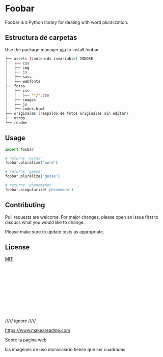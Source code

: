 




# Foobar

Foobar is a Python library for dealing with word pluralization.

## Estructura de carpetas

Use the package manager [pip](https://pip.pypa.io/en/stable/) to install foobar.

```bash
├── assets (contenido invariable) IGNORE
│   ├── css
│   ├── img
│   ├── js
│   ├── sass
│   ├── webfonts
├── fotos
│   ├── css
│   │   ├── **/*.css
│   ├── images
│   ├── js
│   ├── index.html
├── originales (respaldo de fotos originales sin editar)
├── otros 
└── readme
```

## Usage

```python
import foobar

# returns 'words'
foobar.pluralize('word')

# returns 'geese'
foobar.pluralize('goose')

# returns 'phenomenon'
foobar.singularize('phenomena')
```

## Contributing

Pull requests are welcome. For major changes, please open an issue first
to discuss what you would like to change.

Please make sure to update tests as appropriate.

## License

[MIT](https://choosealicense.com/licenses/mit/)





<br>
<br>
<br>
<br>
<br>
<br>
<br>
<br>
<br>
<br>
///// ignore /////

https://www.makeareadme.com

Sobre la pagina web

las imagenes de uso domiciaiario tienen que ser cuadradas
